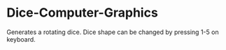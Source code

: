 # Dice-Computer-Graphics

Generates a rotating dice. Dice shape can be changed by pressing 1-5 on keyboard.
